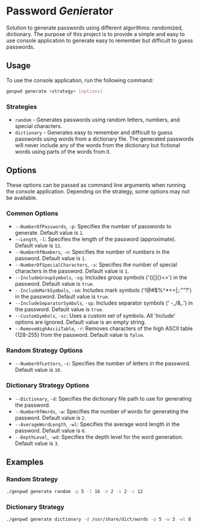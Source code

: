 # Password *Genie*rator
Solution to generate passwords using different algorithms: randomized, dictionary. The purpose of this project is to provide a simple and easy to use console application to generate easy to remember but difficult to guess passwords.

## Usage
To use the console application, run the following command:
```bash
genpwd generate <strategy> [options]
```

### Strategies
- `random` - Generates passwords using random letters, numbers, and special characters.
- `dictionary` - Generates easy to remember and difficult to guess passwords using words from a dictionary file. The generated passwords will never include any of the words from the dictionary but fictional words using parts of the words from it.

## Options
These options can be passed as command line arguments when running the console application. Depending on the strategy, some options may not be available.

### Common Options
- `--NumberOfPasswords`, `-p`: Specifies the number of passwords to generate. Default value is `1`.
- `--Length`, `-l`: Specifies the length of the password (approximate). Default value is `12`.
- `--NumberOfNumbers`, `-n`: Specifies the number of numbers in the password. Default value is `1`.
- `--NumberOfSpecialCharacters`, `-s`: Specifies the number of special characters in the password. Default value is `1`.
- `--IncludeGroupSymbols`, `-sg`: Includes group symbols ('()[]{}<>') in the password. Default value is `true`.
- `--IncludeMarkSymbols`, `-sm`: Includes mark symbols ('!@#$%^*+=|;:\""?') in the password. Default value is `true`.
- `--IncludeSeparatorSymbols`, `-sp`: Includes separator symbols (' -_/\&,.') in the password. Default value is `true`.
- `--CustomSymbols`, `-sc`: Uses a custom set of symbols. All 'Include' options are ignored. Default value is an empty string.
- `--RemoveHighAsciiTable`, `-r`: Removes characters of the high ASCII table (128-255) from the password. Default value is `false`.

### Random Strategy Options
- `--NumberOfLetters`, `-c`: Specifies the number of letters in the password. Default value is `10`.

### Dictionary Strategy Options
- `--Dictionary`, `-d`: Specifies the dictionary file path to use for generating the password.
- `--NumberOfWords`, `-w`: Specifies the number of words for generating the password. Default value is `2`.
- `--AverageWordLength`, `-wl`: Specifies the average word length in the password. Default value is `6`.
- `--DepthLevel`, `-wd`: Specifies the depth level for the word generation. Default value is `3`.

## Examples
### Random Strategy
```bash
./genpwd generate random -p 5 -l 16 -n 2 -s 2 -c 12
```

### Dictionary Strategy
```bash
./genpwd generate dictionary -d /usr/share/dict/words -p 5 -w 3 -wl 8 -wd 2
```